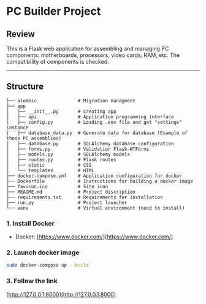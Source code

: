 # PC Builder Project

## Review

This is a Flask web application for assembling and managing PC components: motherboards, processors, video cards, RAM, etc. The compatibility of components is checked.

---

## Structure

```text
├── alembic               # Migration managment
├── app
│   ├── __init__.py       # Creating app
│   ├── api               # Application programming interface
│   ├── config.py         # Loading .env file and get "settings" instance
│   ├── database_data.py  # Generate data for database (Example of these PC assemblies)
│   ├── database.py       # SQLAlchemy database configuration
│   ├── forms.py          # Validation Flask-WTForms
│   ├── models.py         # SQLAlchemy models
│   ├── routes.py         # Flask routes
│   ├── static            # CSS
│   └── templates         # HTML
├── docker-compose.yml    # Application configuration for docker 
├── Dockerfile            # Instructions for building a docker image 
├── favicon.ico           # Site icon
├── README.md             # Project discription
├── requirements.txt      # Requirements for installation
├── run.py                # Project launcher
└── venv                  # Virtual environment (need to install)
```

### 1. Install Docker

* Docker: [https://www.docker.com/](https://www.docker.com/)

### 2. Launch docker image

```bash
sudo docker-compose up --build
```

### 3. Follow the link
   [http://127.0.0.1:8000](http://127.0.0.1:8000)

